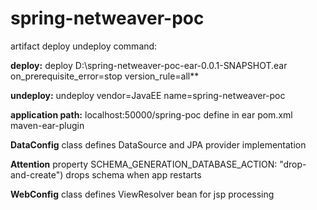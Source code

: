 # spring-netweaver-poc

artifact deploy undeploy command:

**deploy:** deploy D:\spring-netweaver-poc-ear-0.0.1-SNAPSHOT.ear on_prerequisite_error=stop version_rule=all**

**undeploy:** undeploy  vendor=JavaEE name=spring-netweaver-poc

**application path:** localhost:50000/spring-poc define in ear pom.xml maven-ear-plugin

**DataConfig** class defines DataSource and JPA provider implementation

**Attention** property SCHEMA_GENERATION_DATABASE_ACTION: "drop-and-create") drops schema when app restarts

**WebConfig** class defines ViewResolver bean for jsp processing


